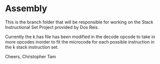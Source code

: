 # Assembly

This is the branch folder that will be responsible for working on the Stack Instructional Set Project
provided by Dos Reis. 

Currently the k.has file has been modified in the decode opcode to take in more opcodes inorder to fit the
microcode for each possible instruction in the k stack instruction set.

Cheers,
Christopher Tam